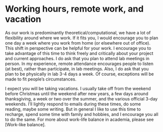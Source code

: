 # Working hours, remote work, and vacation

As our work is predominantly theoretical/computational, we have a lot of flexibility around where we work. If it fits you, I would encourage you to plan one day a week where you work from home (or elsewhere out of office). This shift in perspective can be helpful for your work. I encourage you to take advantage of this time to think freely and critically about your project and current approaches. I do ask that you plan to attend lab meetings in person. In my experience, remote attendance encourages people to listen (at best), rather than participate, in lab meetings. Also, I do ask that you plan to be physically in lab 3-4 days a week. Of course, exceptions will be made to fit people’s circumstances.

I expect you will be taking vacations. I usually take off from the weekend before Christmas until the weekend after new years, a few days around thanksgiving, a week or two over the summer, and the various official 3-day weekends. I’ll lightly respond to emails during these times, do some reading, maybe some writing. But in general I like to use this time to recharge, spend some time with family and hobbies, and I encourage you all to do the same. For more about work-life balance in academia, please see [Work-like balance].
